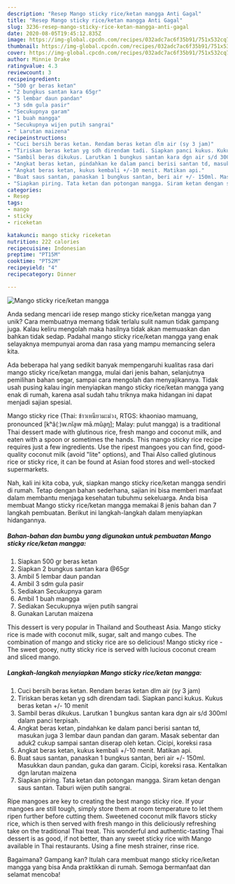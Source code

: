 ```yaml
---
description: "Resep Mango sticky rice/ketan mangga Anti Gagal"
title: "Resep Mango sticky rice/ketan mangga Anti Gagal"
slug: 3236-resep-mango-sticky-rice-ketan-mangga-anti-gagal
date: 2020-08-05T19:45:12.835Z
image: https://img-global.cpcdn.com/recipes/032adc7ac6f35b91/751x532cq70/mango-sticky-riceketan-mangga-foto-resep-utama.jpg
thumbnail: https://img-global.cpcdn.com/recipes/032adc7ac6f35b91/751x532cq70/mango-sticky-riceketan-mangga-foto-resep-utama.jpg
cover: https://img-global.cpcdn.com/recipes/032adc7ac6f35b91/751x532cq70/mango-sticky-riceketan-mangga-foto-resep-utama.jpg
author: Minnie Drake
ratingvalue: 4.3
reviewcount: 3
recipeingredient:
- "500 gr beras ketan"
- "2 bungkus santan kara 65gr"
- "5 lembar daun pandan"
- "3 sdm gula pasir"
- "Secukupnya garam"
- "1 buah mangga"
- "Secukupnya wijen putih sangrai"
- " Larutan maizena"
recipeinstructions:
- "Cuci bersih beras ketan. Rendam beras ketan dlm air (sy 3 jam)"
- "Tiriskan beras ketan yg sdh direndam tadi. Siapkan panci kukus. Kukus beras ketan +/- 10 menit"
- "Sambil beras dikukus. Larutkan 1 bungkus santan kara dgn air s/d 300ml dalam panci terpisah."
- "Angkat beras ketan, pindahkan ke dalam panci berisi santan td, masukan juga 3 lembar daun pandan dan garam. Masak sebentar dan aduk2 cukup sampai santan diserap oleh ketan. Cicipi, koreksi rasa"
- "Angkat beras ketan, kukus kembali +/-10 menit. Matikan api."
- "Buat saus santan, panaskan 1 bungkus santan, beri air +/- 150ml. Masukkan daun pandan, guka dan garam. Cicipi, koreksi rasa. Kentalkan dgn larutan maizena"
- "Siapkan piring. Tata ketan dan potongan mangga. Siram ketan dengan saus santan. Taburi wijen putih sangrai."
categories:
- Resep
tags:
- mango
- sticky
- riceketan

katakunci: mango sticky riceketan 
nutrition: 222 calories
recipecuisine: Indonesian
preptime: "PT15M"
cooktime: "PT52M"
recipeyield: "4"
recipecategory: Dinner

---
```



![Mango sticky rice/ketan mangga](https://img-global.cpcdn.com/recipes/032adc7ac6f35b91/751x532cq70/mango-sticky-riceketan-mangga-foto-resep-utama.jpg)

Anda sedang mencari ide resep mango sticky rice/ketan mangga yang unik? Cara membuatnya memang tidak terlalu sulit namun tidak gampang juga. Kalau keliru mengolah maka hasilnya tidak akan memuaskan dan bahkan tidak sedap. Padahal mango sticky rice/ketan mangga yang enak selayaknya mempunyai aroma dan rasa yang mampu memancing selera kita.

Ada beberapa hal yang sedikit banyak mempengaruhi kualitas rasa dari mango sticky rice/ketan mangga, mulai dari jenis bahan, selanjutnya pemilihan bahan segar, sampai cara mengolah dan menyajikannya. Tidak usah pusing kalau ingin menyiapkan mango sticky rice/ketan mangga yang enak di rumah, karena asal sudah tahu triknya maka hidangan ini dapat menjadi sajian spesial.

Mango sticky rice (Thai: ข้าวเหนียวมะม่วง, RTGS: khaoniao mamuang, pronounced [kʰâ(ː)w.nǐa̯w mā.mûa̯ŋ]; Malay: pulut mangga) is a traditional Thai dessert made with glutinous rice, fresh mango and coconut milk, and eaten with a spoon or sometimes the hands. This mango sticky rice recipe requires just a few ingredients. Use the ripest mangoes you can find, good-quality coconut milk (avoid &#34;lite&#34; options), and Thai Also called glutinous rice or sticky rice, it can be found at Asian food stores and well-stocked supermarkets.


Nah, kali ini kita coba, yuk, siapkan mango sticky rice/ketan mangga sendiri di rumah. Tetap dengan bahan sederhana, sajian ini bisa memberi manfaat dalam membantu menjaga kesehatan tubuhmu sekeluarga. Anda bisa membuat Mango sticky rice/ketan mangga memakai 8 jenis bahan dan 7 langkah pembuatan. Berikut ini langkah-langkah dalam menyiapkan hidangannya.

<!--inarticleads1-->

##### Bahan-bahan dan bumbu yang digunakan untuk pembuatan Mango sticky rice/ketan mangga:

1. Siapkan 500 gr beras ketan
1. Siapkan 2 bungkus santan kara @65gr
1. Ambil 5 lembar daun pandan
1. Ambil 3 sdm gula pasir
1. Sediakan Secukupnya garam
1. Ambil 1 buah mangga
1. Sediakan Secukupnya wijen putih sangrai
1. Gunakan  Larutan maizena


This dessert is very popular in Thailand and Southeast Asia. Mango sticky rice is made with coconut milk, sugar, salt and mango cubes. The combination of mango and sticky rice are so delicious! Mango sticky rice - The sweet gooey, nutty sticky rice is served with lucious coconut cream and sliced mango. 

<!--inarticleads2-->

##### Langkah-langkah menyiapkan Mango sticky rice/ketan mangga:

1. Cuci bersih beras ketan. Rendam beras ketan dlm air (sy 3 jam)
1. Tiriskan beras ketan yg sdh direndam tadi. Siapkan panci kukus. Kukus beras ketan +/- 10 menit
1. Sambil beras dikukus. Larutkan 1 bungkus santan kara dgn air s/d 300ml dalam panci terpisah.
1. Angkat beras ketan, pindahkan ke dalam panci berisi santan td, masukan juga 3 lembar daun pandan dan garam. Masak sebentar dan aduk2 cukup sampai santan diserap oleh ketan. Cicipi, koreksi rasa
1. Angkat beras ketan, kukus kembali +/-10 menit. Matikan api.
1. Buat saus santan, panaskan 1 bungkus santan, beri air +/- 150ml. Masukkan daun pandan, guka dan garam. Cicipi, koreksi rasa. Kentalkan dgn larutan maizena
1. Siapkan piring. Tata ketan dan potongan mangga. Siram ketan dengan saus santan. Taburi wijen putih sangrai.


Ripe mangoes are key to creating the best mango sticky rice. If your mangoes are still tough, simply store them at room temperature to let them ripen further before cutting them. Sweetened coconut milk flavors sticky rice, which is then served with fresh mango in this deliciously refreshing take on the traditional Thai treat. This wonderful and authentic-tasting Thai dessert is as good, if not better, than any sweet sticky rice with Mango available in Thai restaurants. Using a fine mesh strainer, rinse rice. 

Bagaimana? Gampang kan? Itulah cara membuat mango sticky rice/ketan mangga yang bisa Anda praktikkan di rumah. Semoga bermanfaat dan selamat mencoba!
